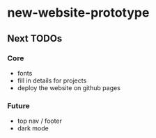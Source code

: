 # new-website-prototype

## Next TODOs

### Core

- fonts
- fill in details for projects
- deploy the website on github pages

### Future

- top nav / footer
- dark mode
